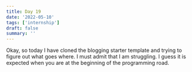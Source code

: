```yaml
---
title: Day 19
date: '2022-05-10'
tags: ['internship']
draft: false
summary: ''
---
```

Okay, so today I have cloned the blogging starter template and trying to figure out what goes where. I must admit that I am struggling. I guess it is expected when you are at the beginning of the programming road.